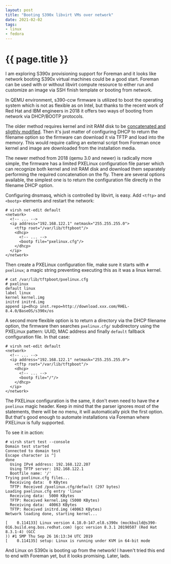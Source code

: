 ```yaml
---
layout: post
title: "Booting S390x libvirt VMs over network"
date: 2021-02-02
tags:
- linux
- fedora
---
```

{{ page.title }}
================

I am exploring S390x provisioning support for Foreman and it looks like network
booting S390x virtual machines could be a good start. Foreman can be used with
or without libvirt compute resource to either run and customize an image via
SSH finish template or booting from network.

In QEMU environment, s390-ccw firmware is utilized to boot the operating system
which is not as flexible as on Intel, but thanks to the recent work of Red Hat
and IBM engineers in 2018 it offers two ways of booting from network via
DHCP/BOOTP protocols.

The older method requires kernel and init RAM disk to be [concatenated and
sligthly
modified](https://github.com/ibm-s390-tools/s390-tools/blob/master/netboot/mk-s390image).
Then it's just matter of configuring DHCP to return the filename option so the
firmware can download it via TFTP and load into the memory. This would require
calling an external script from Foreman once kernel and image are downloaded
from the installation media.

The newer method from 2018 (qemu 3.0 and newer) is radically more simple, the
firmware has a limited PXELinux configuration file parser which can recognize
both kernel and init RAM disk and download them separately performing the
required concatenation on the fly. There are several options available, the
simplest one is to return the configuration file directly in the filename DHCP
option.

Configuring dnsmasq, which is controlled by libvirt, is easy. Add `<tftp>` and
`<bootp>` elements and restart the network:

    # virsh net-edit default
    <network>
      <!-- ... -->
      <ip address="192.168.122.1" netmask="255.255.255.0">
        <tftp root="/var/lib/tftpboot"/>
        <dhcp>
          <!-- ... -->
          <bootp file="pxelinux.cfg"/>
        </dhcp>
      </ip>
    </network>

Then create a PXELinux configuration file, make sure it starts with `#
pxelinux`; a magic string preventing executing this as it was a linux kernel.

    # cat /var/lib/tftpboot/pxelinux.cfg
    # pxelinux
    default linux
    label linux
    kernel kernel.img
    initrd initrd.img
    append ip=dhcp inst.repo=http://download.xxx.com/RHEL-8.4.0/BaseOS/s390x/os

A second more flexible option is to return a directory via the DHCP filename
option, the firmware then searches `pxelinux.cfg/` subdirectory using the
PXELinux pattern: UUID, MAC address and finally `default` fallback
configuration file. In that case:

    # virsh net-edit default
    <network>
      <!-- ... -->
      <ip address="192.168.122.1" netmask="255.255.255.0">
        <tftp root="/var/lib/tftpboot"/>
        <dhcp>
          <!-- ... -->
          <bootp file="/"/>
        </dhcp>
      </ip>
    </network>

The PXELinux configuration is the same, it don't even need to have the `#
pxelinux` magic header. Keep in mind that the parser ignores most of the
statements, there will be no menu, it will automatically pick the first option.
But that's good enough to automate installations via Foreman where PXELinux is
fully supported.

To see it in action:

    # virsh start test --console
    Domain test started
    Connected to domain test
    Escape character is ^]
    done
      Using IPv4 address: 192.168.122.207
      Using TFTP server: 192.168.122.1
      Bootfile name: '/'
    Trying pxelinux.cfg files...
      Receiving data:  0 KBytes
      TFTP: Received /pxelinux.cfg/default (297 bytes)
    Loading pxelinux.cfg entry 'linux'
      Receiving data:  5000 KBytes
      TFTP: Received kernel.img (5000 KBytes)
      Receiving data:  40063 KBytes
      TFTP: Received initrd.img (40063 KBytes)
    Network loading done, starting kernel...

    [    0.114133] Linux version 4.18.0-147.el8.s390x (mockbuild@s390-016.build.eng.bos.redhat.com) (gcc version 8.3.1 20190507 (Red Hat 8.3.1-4) (GCC
    )) #1 SMP Thu Sep 26 16:13:34 UTC 2019
    [    0.114135] setup: Linux is running under KVM in 64-bit mode

And Linux on S390x is booting up from the network! I haven't tried this end to
end with Foreman yet, but it looks promising. Later, lads.
